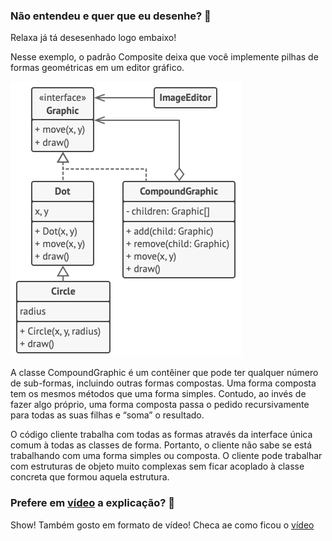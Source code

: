 ### Não entendeu e quer que eu desenhe? 🎨

Relaxa já tá desesenhado logo embaixo! 

Nesse exemplo, o padrão Composite deixa que você implemente pilhas de formas geométricas em um editor gráfico.

![exemplo codigo em diagrama](../../../../../../imgs/example_code.png "exemplo codigo em diagrama.")

A classe CompoundGraphic é um contêiner que pode ter qualquer número de sub-formas, incluindo outras formas compostas. Uma forma composta tem os mesmos métodos que uma forma simples. Contudo, ao invés de fazer algo próprio, uma forma composta passa o pedido recursivamente para todas as suas filhas e “soma” o resultado.

O código cliente trabalha com todas as formas através da interface única comum à todas as classes de forma. Portanto, o cliente não sabe se está trabalhando com uma forma simples ou composta. O cliente pode trabalhar com estruturas de objeto muito complexas sem ficar acoplado à classe concreta que formou aquela estrutura.

### Prefere em [vídeo](https://youtu.be/u7GIGqL5w3E) a explicação? 🍿

Show! Também gosto em formato de vídeo! Checa ae como ficou o [vídeo](https://youtu.be/u7GIGqL5w3E)
